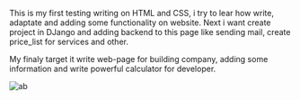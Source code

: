 This is my first testing writing on HTML and CSS, i try to lear how write, adaptate and adding some functionality on website. 
Next i want create project in DJango and adding backend to this page like sending mail, create price_list for services and other.

My finaly target it write web-page for building company, adding some information and write powerful calculator for developer.

![ab](https://github.com/KonovalIvan/HTML_CSS_Active_Box/assets/107881716/1f0f9478-7f4e-4115-8586-e4883132e079)
